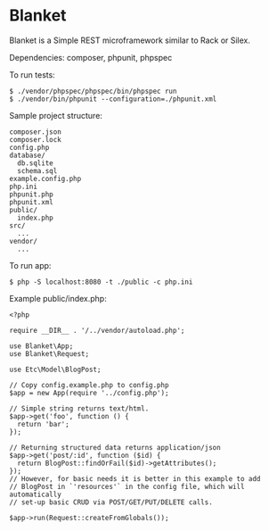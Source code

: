 # Blanket

Blanket is a Simple REST microframework similar to Rack or Silex.

Dependencies: composer, phpunit, phpspec

To run tests:

    $ ./vendor/phpspec/phpspec/bin/phpspec run
    $ ./vendor/bin/phpunit --configuration=./phpunit.xml

Sample project structure:

    composer.json
    composer.lock
    config.php
    database/
      db.sqlite
      schema.sql
    example.config.php
    php.ini
    phpunit.php
    phpunit.xml
    public/
      index.php
    src/
      ...
    vendor/
      ...

To run app:

    $ php -S localhost:8080 -t ./public -c php.ini
    
Example public/index.php:

    <?php
    
    require __DIR__ . '/../vendor/autoload.php';
    
    use Blanket\App;
    use Blanket\Request;
    
    use Etc\Model\BlogPost;
    
    // Copy config.example.php to config.php
    $app = new App(require '../config.php');
    
    // Simple string returns text/html.
    $app->get('foo', function () {
      return 'bar';
    });
    
    // Returning structured data returns application/json
    $app->get('post/:id', function ($id) {
      return BlogPost::findOrFail($id)->getAttributes();
    });
    // However, for basic needs it is better in this example to add
    // BlogPost in `'resources'` in the config file, which will automatically
    // set-up basic CRUD via POST/GET/PUT/DELETE calls.
    
    $app->run(Request::createFromGlobals());

